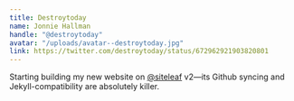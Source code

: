 ```yaml
---
title: Destroytoday
name: Jonnie Hallman
handle: "@destroytoday"
avatar: "/uploads/avatar--destroytoday.jpg"
link: https://twitter.com/destroytoday/status/672962921903820801
---
```


Starting building my new website on [@siteleaf](https://twitter.com/siteleaf) v2—its Github syncing and Jekyll-compatibility are absolutely killer.
